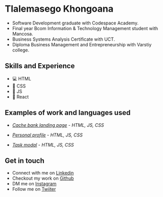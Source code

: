 # Tlalemasego Khongoana 
- Software Development graduate with Codespace Academy.
- Final year Bcom Information & Technology Management student with Mancosa. 
- Business Systems Analysis Certificate with UCT.
- Diploma Business Management and Entrepreneurship with Varstiy college.

## Skills and Experience
- :computer: HTML
- :bookmark: CSS
- :page_facing_up: JS
- 📠 React

## Examples of work and languages used 

- *[Cache bank landing page](https://github.com/Masego11/SDF_Portfolio_Piece_TLAKHO601_FTO2403_Group-C_Tlalemasego-Khongoana_SDF11)* - *HTML, JS, CSS*
 

- *[Personal profile](https://github.com/Masego11/Module_8_TLAKHO601_FTO2403_Group-C_Tlalemasego-Khongoana_SDF08)*  - *HTML, JS, CSS*


- *[Task modal](https://github.com/Masego11/JSL_Portfolio_Piece_TLAKHO601_FTO2403_Group-C_Tlalemasego-Khongoana_JSL11)* - *HTML, JS, CSS*


## Get in touch

- Connect with me on [Linkedin](https://www.linkedin.com/feed/)
- Checkout my work on [Github](https://github.com/dashboard)
- DM me on [Instagram](https://www.instagram.com/)
- Follow me on [Twiiter](https://twitter.com/Tlalemasego1)




 
